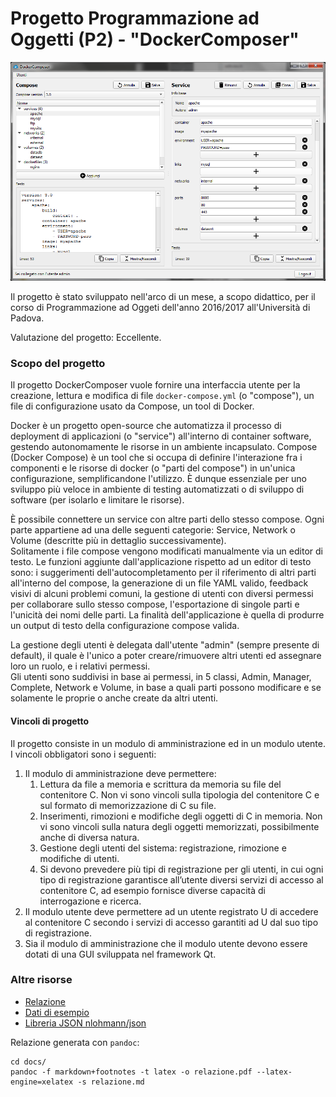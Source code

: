 # Progetto Programmazione ad Oggetti (P2) - "DockerComposer"

![Screenshot dell'app](docs/app.png)

Il progetto è stato sviluppato nell'arco di un mese, a scopo didattico, per il corso di Programmazione ad Oggeti dell'anno 2016/2017 all'Università di Padova.

Valutazione del progetto: Eccellente.

### Scopo del progetto

Il progetto DockerComposer vuole fornire una interfaccia utente per la creazione, lettura e modifica di file `docker-compose.yml` (o "compose"), un file di configurazione usato da Compose, un tool di Docker.

Docker è un progetto open-source che automatizza il processo di deployment di applicazioni (o "service") all'interno di container software, gestendo autonomamente le risorse in un ambiente incapsulato. 
Compose (Docker Compose) è un tool che si occupa di definire l'interazione fra i componenti e le risorse di docker (o "parti del compose") in un'unica configurazione, semplificandone l'utilizzo. È dunque essenziale per uno sviluppo più veloce in ambiente di testing automatizzati o di sviluppo di software (per isolarlo e limitare le risorse).

È possibile connettere un service con altre parti dello stesso compose. Ogni parte appartiene ad una delle seguenti categorie: Service, Network o Volume (descritte più in dettaglio successivamente).  
Solitamente i file compose vengono modificati manualmente via un editor di testo.
Le funzioni aggiunte dall'applicazione rispetto ad un editor di testo sono: i suggerimenti dell'autocompletamento per il riferimento di altri parti all'interno del compose, la generazione di un file YAML valido, feedback visivi di alcuni problemi comuni, la gestione di utenti con diversi permessi per collaborare sullo stesso compose, l'esportazione di singole parti e l'unicità dei nomi delle parti.
La finalità dell'applicazione è quella di produrre un output di testo della configurazione compose valida.

La gestione degli utenti è delegata dall'utente "admin" (sempre presente di default), il quale è l'unico a poter creare/rimuovere altri utenti ed assegnare loro un ruolo, e i relativi permessi.  
Gli utenti sono suddivisi in base ai permessi, in 5 classi, Admin, Manager, Complete, Network e Volume, in base a quali parti possono modificare e se solamente le proprie o anche create da altri utenti.

#### Vincoli di progetto

Il progetto consiste in un modulo di amministrazione ed in un modulo utente. I vincoli obbligatori sono i seguenti:

1. Il modulo di amministrazione deve permettere:
	1. Lettura da file a memoria e scrittura da memoria su file del contenitore C. Non vi sono vincoli sulla tipologia del contenitore C e sul formato di memorizzazione di C su file.
	2. Inserimenti, rimozioni e modifiche degli oggetti di C in memoria. Non vi sono vincoli sulla natura degli oggetti memorizzati, possibilmente anche di diversa natura.
	3. Gestione degli utenti del sistema: registrazione, rimozione e modifiche di utenti.
	4. Si devono prevedere più tipi di registrazione per gli utenti, in cui ogni tipo di registrazione garantisce all’utente diversi servizi di accesso al contenitore C, ad esempio fornisce diverse capacità di interrogazione e ricerca.
2. Il modulo utente deve permettere ad un utente registrato U di accedere al contenitore C secondo i servizi di accesso garantiti ad U dal suo tipo di registrazione.
3. Sia il modulo di amministrazione che il modulo utente devono essere dotati di una GUI sviluppata nel framework Qt.

### Altre risorse

- [Relazione](relazione.pdf)
- [Dati di esempio](data/)
- [Libreria JSON nlohmann/json](https://github.com/nlohmann/json)

Relazione generata con `pandoc`:

```
cd docs/
pandoc -f markdown+footnotes -t latex -o relazione.pdf --latex-engine=xelatex -s relazione.md
```